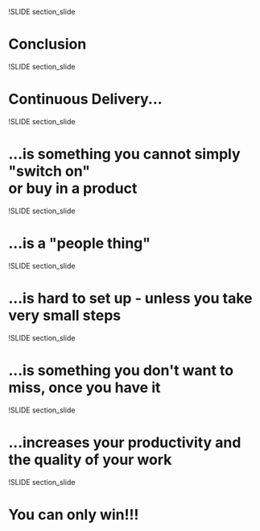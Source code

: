 !SLIDE section_slide
# Conclusion

!SLIDE section_slide
# Continuous Delivery...

!SLIDE section_slide
# ...is something you cannot simply "switch on" <br>or buy in a product

!SLIDE section_slide
# ...is a "people thing"

!SLIDE section_slide
# ...is hard to set up - unless you take very small steps

!SLIDE section_slide
# ...is something you don't want to miss, once you have it

!SLIDE section_slide
# ...increases your productivity and the quality of your work

!SLIDE section_slide
# You can only win!!!
